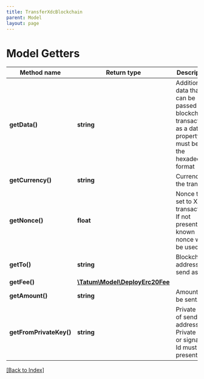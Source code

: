 ```yaml
---
title: TransferXdcBlockchain
parent: Model
layout: page
---
```


# Model Getters

Method name | Return type | Description | Notes
------------ | ------------- | ------------- | -------------
**getData()** | **string** | Additional data that can be passed to a blockchain transaction as a data property; must be in the hexadecimal format | [optional]
**getCurrency()** | **string** | Currency of the transfer. |
**getNonce()** | **float** | Nonce to be set to XDC transaction. If not present, last known nonce will be used. | [optional]
**getTo()** | **string** | Blockchain address to send assets |
**getFee()** | [**\Tatum\Model\DeployErc20Fee**](DeployErc20Fee.md) |  | [optional]
**getAmount()** | **string** | Amount to be sent. |
**getFromPrivateKey()** | **string** | Private key of sender address. Private key, or signature Id must be present. |

[[Back to Index]](../index.md)
